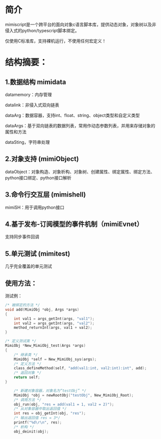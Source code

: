 # 简介
mimiscript是一个跨平台的面向对象c语言脚本库，提供动态对象，对象树以及非侵入式的python/typescript脚本绑定。

仅使用C标准库，支持裸机运行，不使用任何宏定义！

# 结构摘要：

## 1.数据结构 mimidata
datamemory：内存管理

datalink：非侵入式双向链表

dataArg：数据容器，支持int、float、string、object类型和自定义类型

dataArgs：基于双向链表的数据列表，常用作动态参数列表，并用来存储对象的属性和方法

dataSting，字符串处理

## 2.对象支持 (mimiObject) 
dataObject：对象构造、对象析构、对象树、创建属性、绑定属性、绑定方法、python接口绑定、python接口解析

## 3.命令行交互层 (mimishell) 
mimiSH：用于调用python接口

## 4.基于发布-订阅模型的事件机制（mimiEvnet）
支持同步事件回调

## 5.单元测试 (mimitest) 
几乎完全覆盖的单元测试

## 使用方法：

测试例：
``` c
/* 被绑定的方法 */
void add(MimiObj *obj, Args *args)
{
    int val1 = args_getInt(args, "val1");
    int val2 = args_getInt(args, "val2");
    method_returnInt(args, val1 + val2);
}
```
``` c
/* 定义测试类 */
MimiObj *New_MimiObj_test(Args *args)
{
    /* 继承类 */
    MimiObj *self = New_MimiObj_sys(args);
    /* 定义方法 */
    class_defineMethod(self, "add(val1:int, val2:int):int", add);
    /* 返回对象 */
    return self;
}
```

``` c
    /* 新建对象容器，对象名为“testObj” */
    MimiObj *obj = newRootObj("testObj", New_MimiObj_Root);
    /* 调用方法 */
    obj_run(obj, "res = add(val1 = 1, val2 = 2)");
    /* 从对象容器中取出返回值 */
    int res = obj_getInt(obj, "res");
    /* 输出返回值 res = 3*/
    printf("%d\r\n", res);
    /* 析构 */
    obj_deinit(obj);
```
